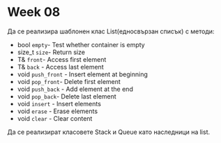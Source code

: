 # Week 08

Да се реализира шаблонен клас List(едносвързан списък) с методи:
   - bool `empty`- Test whether container is empty
   - size_t `size`- Return size
   - T& `front`- Access first element
   - T& `back` - Access last element
   - void `push_front` - Insert element at beginning
   - void `pop_front`- Delete first element
   - void `push_back` - Add element at the end
   - void `pop_back`- Delete last element
   - void `insert` - Insert elements
   - void `erase` - Erase elements
   - void `clear` - Clear content

Да се реализират класовете Stack и Queue като наследници на list.
